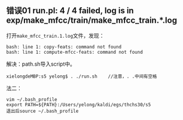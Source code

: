 ## 错误01 run.pl: 4 / 4 failed, log is in exp/make_mfcc/train/make_mfcc_train.*.log
打开`make_mfcc_train.1.log`文件，发现：

    bash: line 1: copy-feats: command not found
    bash: line 1: compute-mfcc-feats: command not found

解决：path.sh导入script中。

    xielongdeMBP:s5 yelong$ . ./run.sh    //注意，. .中间有空格
法二：
    
    vim ~/.bash_profile
    export PATH=${PATH}:/Users/yelong/kaldi/egs/thchs30/s5
    退出后source ~/.bash_profile 
